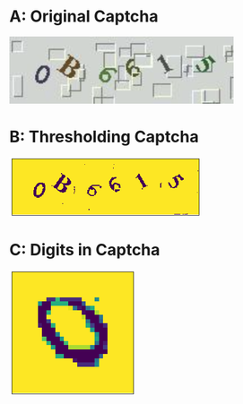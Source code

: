 # A: Original Captcha
![demo](../img/a.png)
# B: Thresholding Captcha
![demo](../img/b.png)
# C: Digits in Captcha
![demo](../img/c.png)


